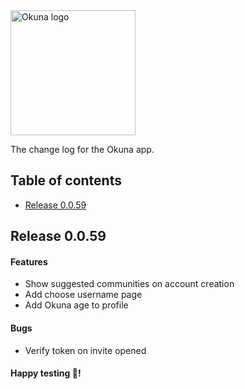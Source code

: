 <img alt="Okuna logo" src="https://i.snag.gy/FAgp8K.jpg" width="200">

The change log for the Okuna app.

## Table of contents

- [Release 0.0.59](#release-0.0.59)

## Release 0.0.59

#### Features
 - Show suggested communities on account creation
 - Add choose username page
 - Add Okuna age to profile

#### Bugs
- Verify token on invite opened

#### Happy testing 🎉!

